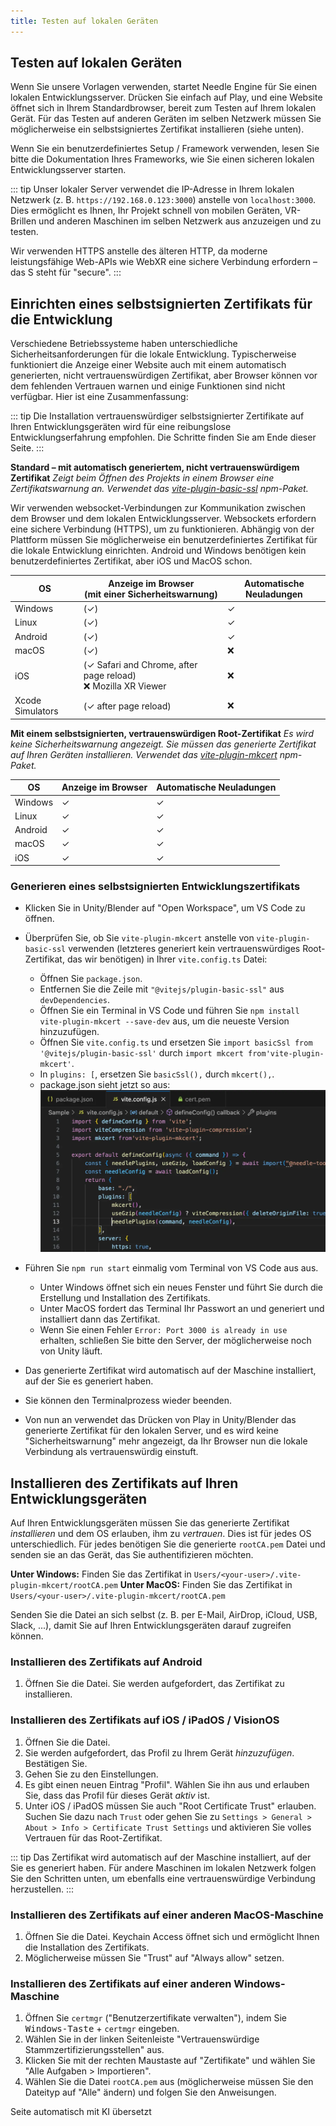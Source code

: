 ```yaml
---
title: Testen auf lokalen Geräten
---
```


## Testen auf lokalen Geräten

Wenn Sie unsere Vorlagen verwenden, startet Needle Engine für Sie einen lokalen Entwicklungsserver. Drücken Sie einfach auf Play, und eine Website öffnet sich in Ihrem Standardbrowser, bereit zum Testen auf Ihrem lokalen Gerät. Für das Testen auf anderen Geräten im selben Netzwerk müssen Sie möglicherweise ein selbstsigniertes Zertifikat installieren (siehe unten).

Wenn Sie ein benutzerdefiniertes Setup / Framework verwenden, lesen Sie bitte die Dokumentation Ihres Frameworks, wie Sie einen sicheren lokalen Entwicklungsserver starten.

::: tip
Unser lokaler Server verwendet die IP-Adresse in Ihrem lokalen Netzwerk (z. B. `https://192.168.0.123:3000`) anstelle von `localhost:3000`. Dies ermöglicht es Ihnen, Ihr Projekt schnell von mobilen Geräten, VR-Brillen und anderen Maschinen im selben Netzwerk aus anzuzeigen und zu testen.

Wir verwenden HTTPS anstelle des älteren HTTP, da moderne leistungsfähige Web-APIs wie WebXR eine sichere Verbindung erfordern – das S steht für "secure".
:::

## Einrichten eines selbstsignierten Zertifikats für die Entwicklung

Verschiedene Betriebssysteme haben unterschiedliche Sicherheitsanforderungen für die lokale Entwicklung. Typischerweise funktioniert die Anzeige einer Website auch mit einem automatisch generierten, nicht vertrauenswürdigen Zertifikat, aber Browser können vor dem fehlenden Vertrauen warnen und einige Funktionen sind nicht verfügbar. Hier ist eine Zusammenfassung:

::: tip
Die Installation vertrauenswürdiger selbstsignierter Zertifikate auf Ihren Entwicklungsgeräten wird für eine reibungslose Entwicklungserfahrung empfohlen. Die Schritte finden Sie am Ende dieser Seite.
:::

**Standard – mit automatisch generiertem, nicht vertrauenswürdigem Zertifikat**
_Zeigt beim Öffnen des Projekts in einem Browser eine Zertifikatswarnung an._
_Verwendet das [vite-plugin-basic-ssl](https://github.com/vitejs/vite-plugin-basic-ssl) npm-Paket._

Wir verwenden websocket-Verbindungen zur Kommunikation zwischen dem Browser und dem lokalen Entwicklungsserver. Websockets erfordern eine sichere Verbindung (HTTPS), um zu funktionieren. Abhängig von der Plattform müssen Sie möglicherweise ein benutzerdefiniertes Zertifikat für die lokale Entwicklung einrichten. Android und Windows benötigen kein benutzerdefiniertes Zertifikat, aber iOS und MacOS schon.

| OS             | Anzeige im Browser<br/>(mit einer Sicherheitswarnung) | Automatische Neuladungen |
| -------------- | ------------------------------------------------ | ------------------------ |
| Windows        | (✓)                                              | ✓                        |
| Linux          | (✓)                                              | ✓                        |
| Android        | (✓)                                              | ✓                        |
| macOS          | (✓)                                              | ❌                       |
| iOS            | (✓ Safari and Chrome, after page reload)<br/>❌ Mozilla XR Viewer | ❌                       |
| Xcode Simulators | (✓ after page reload)                            | ❌                       |

**Mit einem selbstsignierten, vertrauenswürdigen Root-Zertifikat**
_Es wird keine Sicherheitswarnung angezeigt. Sie müssen das generierte Zertifikat auf Ihren Geräten installieren._
_Verwendet das [vite-plugin-mkcert](https://github.com/liuweiGL/vite-plugin-mkcert) npm-Paket._

| OS      | Anzeige im Browser | Automatische Neuladungen |
| ------- | ------------------ | ------------------------ |
| Windows | ✓                  | ✓                        |
| Linux   | ✓                  | ✓                        |
| Android | ✓                  | ✓                        |
| macOS   | ✓                  | ✓                        |
| iOS     | ✓                  | ✓                        |

### Generieren eines selbstsignierten Entwicklungszertifikats

- Klicken Sie in Unity/Blender auf "Open Workspace", um VS Code zu öffnen.

- Überprüfen Sie, ob Sie `vite-plugin-mkcert` anstelle von `vite-plugin-basic-ssl` verwenden (letzteres generiert kein vertrauenswürdiges Root-Zertifikat, das wir benötigen) in Ihrer `vite.config.ts` Datei:
  - Öffnen Sie `package.json`.
  - Entfernen Sie die Zeile mit `"@vitejs/plugin-basic-ssl"` aus `devDependencies`.
  - Öffnen Sie ein Terminal in VS Code und führen Sie `npm install vite-plugin-mkcert --save-dev` aus, um die neueste Version hinzuzufügen.
  - Öffnen Sie `vite.config.ts` und ersetzen Sie `import basicSsl from '@vitejs/plugin-basic-ssl'` durch `import mkcert from'vite-plugin-mkcert'`.
  - In `plugins: [`, ersetzen Sie `basicSsl(),` durch `mkcert(),`.
  - package.json sieht jetzt so aus:
  ![](/testing/switch-to-mkcert.webp)
- Führen Sie `npm run start` einmalig vom Terminal von VS Code aus aus.
  - Unter Windows öffnet sich ein neues Fenster und führt Sie durch die Erstellung und Installation des Zertifikats.
  - Unter MacOS fordert das Terminal Ihr Passwort an und generiert und installiert dann das Zertifikat.
  - Wenn Sie einen Fehler `Error: Port 3000 is already in use` erhalten, schließen Sie bitte den Server, der möglicherweise noch von Unity läuft.
- Das generierte Zertifikat wird automatisch auf der Maschine installiert, auf der Sie es generiert haben.
- Sie können den Terminalprozess wieder beenden.
- Von nun an verwendet das Drücken von Play in Unity/Blender das generierte Zertifikat für den lokalen Server, und es wird keine "Sicherheitswarnung" mehr angezeigt, da Ihr Browser nun die lokale Verbindung als vertrauenswürdig einstuft.

## Installieren des Zertifikats auf Ihren Entwicklungsgeräten

Auf Ihren Entwicklungsgeräten müssen Sie das generierte Zertifikat _installieren_ und dem OS erlauben, ihm zu _vertrauen_. Dies ist für jedes OS unterschiedlich. Für jedes benötigen Sie die generierte `rootCA.pem` Datei und senden sie an das Gerät, das Sie authentifizieren möchten.

**Unter Windows:** Finden Sie das Zertifikat in `Users/<your-user>/.vite-plugin-mkcert/rootCA.pem`
**Unter MacOS:** Finden Sie das Zertifikat in `Users/<your-user>/.vite-plugin-mkcert/rootCA.pem`

Senden Sie die Datei an sich selbst (z. B. per E-Mail, AirDrop, iCloud, USB, Slack, ...), damit Sie auf Ihren Entwicklungsgeräten darauf zugreifen können.

### Installieren des Zertifikats auf Android

1. Öffnen Sie die Datei. Sie werden aufgefordert, das Zertifikat zu installieren.

### Installieren des Zertifikats auf iOS / iPadOS / VisionOS
1. Öffnen Sie die Datei.
2. Sie werden aufgefordert, das Profil zu Ihrem Gerät _hinzuzufügen_. Bestätigen Sie.
3. Gehen Sie zu den Einstellungen.
4. Es gibt einen neuen Eintrag "Profil". Wählen Sie ihn aus und erlauben Sie, dass das Profil für dieses Gerät _aktiv_ ist.
5. Unter iOS / iPadOS müssen Sie auch "Root Certificate Trust" erlauben. Suchen Sie dazu nach `Trust` oder gehen Sie zu `Settings > General > About > Info > Certificate Trust Settings` und aktivieren Sie volles Vertrauen für das Root-Zertifikat.

::: tip
Das Zertifikat wird automatisch auf der Maschine installiert, auf der Sie es generiert haben. Für andere Maschinen im lokalen Netzwerk folgen Sie den Schritten unten, um ebenfalls eine vertrauenswürdige Verbindung herzustellen.
:::

### Installieren des Zertifikats auf einer anderen MacOS-Maschine
1. Öffnen Sie die Datei. Keychain Access öffnet sich und ermöglicht Ihnen die Installation des Zertifikats.
2. Möglicherweise müssen Sie "Trust" auf "Always allow" setzen.

### Installieren des Zertifikats auf einer anderen Windows-Maschine
1. Öffnen Sie `certmgr` ("Benutzerzertifikate verwalten"), indem Sie <kbd>Windows-Taste</kbd> + `certmgr` eingeben.
2. Wählen Sie in der linken Seitenleiste "Vertrauenswürdige Stammzertifizierungsstellen" aus.
3. Klicken Sie mit der rechten Maustaste auf "Zertifikate" und wählen Sie "Alle Aufgaben > Importieren".
4. Wählen Sie die Datei `rootCA.pem` aus (möglicherweise müssen Sie den Dateityp auf "Alle" ändern) und folgen Sie den Anweisungen.


Seite automatisch mit KI übersetzt
